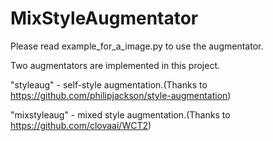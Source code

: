 # MixStyleAugmentator
Please read example_for_a_image.py to use the augmentator.

Two augmentators are implemented in this project.

"styleaug" - self-style augmentation.(Thanks to https://github.com/philipjackson/style-augmentation)

"mixstyleaug" - mixed style augmentation.(Thanks to https://github.com/clovaai/WCT2)
